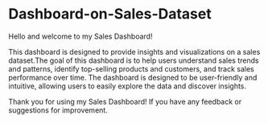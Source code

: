 # Dashboard-on-Sales-Dataset
Hello and welcome to my Sales Dashboard!

This dashboard is designed to provide insights and visualizations on a sales dataset.The goal of this dashboard is to help users understand sales trends and patterns, identify top-selling products and customers, and track sales performance over time. The dashboard is designed to be user-friendly and intuitive, allowing users to easily explore the data and discover insights.

Thank you for using my Sales Dashboard! If you have any feedback or suggestions for improvement.
